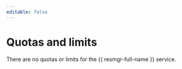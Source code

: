 ```yaml
---
editable: false
---
```

# Quotas and limits

There are no quotas or limits for the {{ resmgr-full-name }} service.